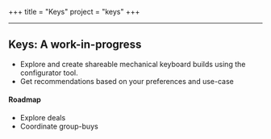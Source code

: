+++
title = "Keys"
project = "keys"
+++

<hr />

## Keys: A work-in-progress

- Explore and create shareable mechanical keyboard builds using the configurator tool.
- Get recommendations based on your preferences and use-case

#### Roadmap
- Explore deals
- Coordinate group-buys
